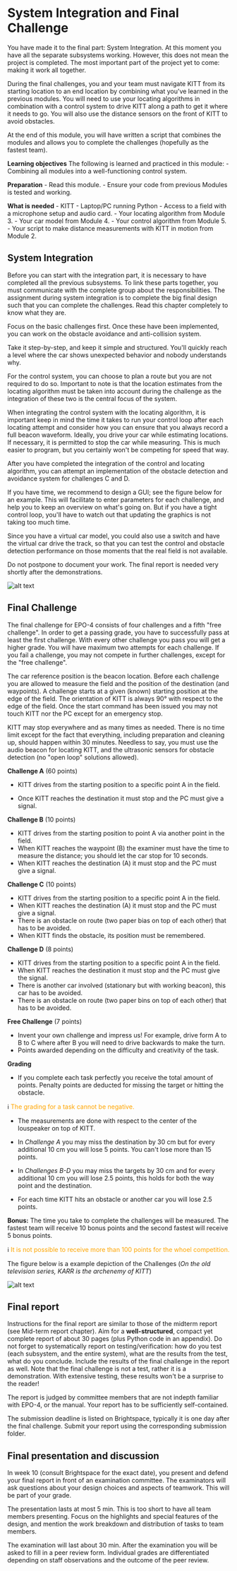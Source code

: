 # System Integration and Final Challenge

You have made it to the final part: System Integration.  At this moment you have all the separate subsystems working.  However, this does not mean the project is completed.  The most important part of the project yet to come: making it work all together.
    
During the final challenges, you and your team must navigate KITT from its starting location to an end location by combining what you've learned in the previous modules. You will need to use your locating algorithms in combination with a control system to drive KITT along a path to get it where it needs to go. You will also use the distance sensors on the front of KITT to avoid obstacles. 

At the end of this module, you will have written a script that combines the modules and allows you to complete the challenges (hopefully as the fastest team).

**Learning objectives** The following is learned and practiced in this module:
    - Combining all modules into a well-functioning control system.

**Preparation** 
    - Read this module.
    - Ensure your code from previous Modules is tested and working.

**What is needed**
    - KITT
    - Laptop/PC running Python
    - Access to a field with a microphone setup and audio card.
    - Your locating algorithm from Module 3.
    - Your car model from Module 4.
    - Your control algorithm from Module 5.
    - Your script to make distance measurements with KITT in motion from Module 2.

## System Integration
Before you can start with the integration part, it is necessary to
have completed all the previous subsystems. 
To link these parts together, you must communicate with the complete group about the responsibilities. The assignment during system integration is to complete the big final design such that you can complete the challenges. Read this chapter completely to know what they are.

Focus on the basic challenges first. Once these have been implemented, you can work on the obstacle avoidance and anti-collision system. 

Take it step-by-step, and keep it simple and structured. You'll quickly reach a level where the car shows unexpected behavior and nobody understands why.

For the control system, you can choose to plan a route but you are not required to do so. Important to note is that the location estimates from the locating algorithm must be taken into account during the challenge as the integration of these two is the central focus of the system.  

When integrating the control system with the locating algorithm, it is important keep in mind the time it takes to run your control loop after each locating attempt and consider how you can ensure that you always record a full beacon waveform. Ideally, you drive your car while estimating locations. If necessary, it is permitted to stop the car while measuring. This is much easier to program, but you certainly won't be competing for speed that way.

After you have completed the integration of the control and locating algorithm, you can attempt an implementation of the obstacle detection and avoidance system for challenges C and D. 

If you have time, we recommend to design a GUI; see the figure below for an example. This will facilitate to enter parameters for each challenge, and help you to keep an overview on what's going on. But if you have a tight control loop, you'll have to watch out that updating the graphics is not taking too much time.

Since you have a virtual car model, you could also use a switch and have the virtual car drive the track, so that you can test the control and obstacle detection performance on those moments that the real field is not available.

Do not postpone to document your work. The final report is needed very shortly after the demonstrations.

![alt text](gui_example.png)

## Final Challenge

The final challenge for EPO-4 consists of four challenges and a fifth "free challenge". In order to get a passing grade, you have to successfully pass at least the first challenge. With every other challenge you pass you will get a higher grade. You will have maximum two attempts for each challenge. If you fail a challenge, you may not compete in further challenges, except for the "free challenge".

The car reference position is the beacon location.
Before each challenge you are allowed to measure the field and the position of the destination (and waypoints). A challenge starts at a given (known) starting position at the edge of the field. The orientation of KITT is always 90° with respect to the edge of the field. Once the start command has been issued you may not touch KITT nor the PC except for an emergency stop.

KITT may stop everywhere and as many times as needed. There is no time limit except for the fact that everything, including preparation and cleaning up, should happen within $30$ minutes.  Needless to say, you must use the audio beacon for locating KITT, and the ultrasonic sensors for obstacle detection (no "open loop" solutions allowed).

**Challenge A** (60 points)
- KITT drives from the starting position to a specific point A in the field.
        
- Once KITT reaches the destination it must stop and the PC must give a signal.

**Challenge B** (10 points)
- KITT drives from the starting position to point A via another point in the field.
- When KITT reaches the waypoint (B) the examiner must have the time to measure the distance; you should let the car stop for 10 seconds. 
- When KITT reaches the destination (A) it must stop and the PC must give a signal.

**Challenge C** (10 points)
- KITT drives from the starting position to a specific point A in the field.
- When KITT reaches the destination (A) it must stop and the PC must give a signal.
- There is an obstacle on route (two paper bias on top of each other) that has to be avoided.
- When KITT finds the obstacle, its position must be remembered.

**Challenge D** (8 points)
- KITT drives from the starting position to a specific point A in the field.
- When KITT reaches the destination it must stop and the PC must give the signal.
- There is another car involved (stationary but with working beacon), this car has to be avoided. 
- There is an obstacle on route (two paper bins on top of each other) that has to be avoided.

**Free Challenge** (7 points)
- Invent your own challenge and impress us! For example, drive form A to B to C where after B you will need to drive backwards to make the turn.
- Points awarded depending on the difficulty and creativity of the task.

**Grading**

- If you complete each task perfectly you receive the total amount of points. Penalty points are deducted for missing the target or hitting the obstacle. 

ℹ️ <font color='orange'>The grading for a task cannot be negative. </font>

- The measurements are done with respect to the center of the louspeaker on top of KITT. 

- In *Challenge A* you may miss the destination by $30$ cm but for every additional $10$ cm you will lose $5$ points. You can't lose more than $15$ points.

- In *Challenges B-D* you may miss the targets by $30$ cm and for every additional $10$ cm you will lose $2.5$ points, this holds for both the way point and the destination.

- For each time KITT hits an obstacle or another car you will lose $2.5$ points.

**Bonus:** The time you take to complete the challenges will be measured. The fastest team will receive 10 bonus points and the second fastest will receive 5 bonus points. 

ℹ️ <font color='orange'>It is not possible to receive more than 100 points for the whoel competition.</font>

The figure below is a example depiction of the Challenges (*On the old television series, KARR is the archenemy of KITT*)

![alt text](pictures/FinalChallenge.png)


## Final report

 Instructions for the final report are similar to those of the midterm report (see Mid-term report chapter). Aim for a **well-structured**, compact yet complete report of about 30 pages (plus Python code in an appendix). Do not forget to systematically report on testing/verification: how do you test (each subsystem, and the entire system), what are the results from the test, what do you conclude. Include the results of the final challenge in the report as well. Note that the final challenge is not a test, rather it is a demonstration. With extensive testing, these results won't be a surprise to the reader!
    
The report is judged by committee members that are not indepth familiar with EPO-4, or the manual. Your report has to be sufficiently self-contained.
    
The submission deadline is listed on Brightspace, typically it is one day after the final challenge.  Submit your report using the corresponding submission folder.

## Final presentation and discussion

 In week 10 (consult Brightspace for the exact date), you present and defend your final report in front of an examination committee. The examinators will ask questions about your design choices and aspects of teamwork.  This will be part of your grade.

The presentation lasts at most 5 min. This is too short to have all team members presenting.  Focus on the highlights and special features of the design, and mention the work breakdown and distribution of tasks to team members.

The examination will last about 30 min.  After the examination you will be asked to fill in a peer review form.  Individual grades are differentiated depending on staff observations and the outcome of the peer review.




 
